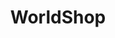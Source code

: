 ---
title: "WorldShop"
url: /ciudad-guayana-puerto-ordaz/worldshop-avenida-guayana/
shop: teléfono móvil
---